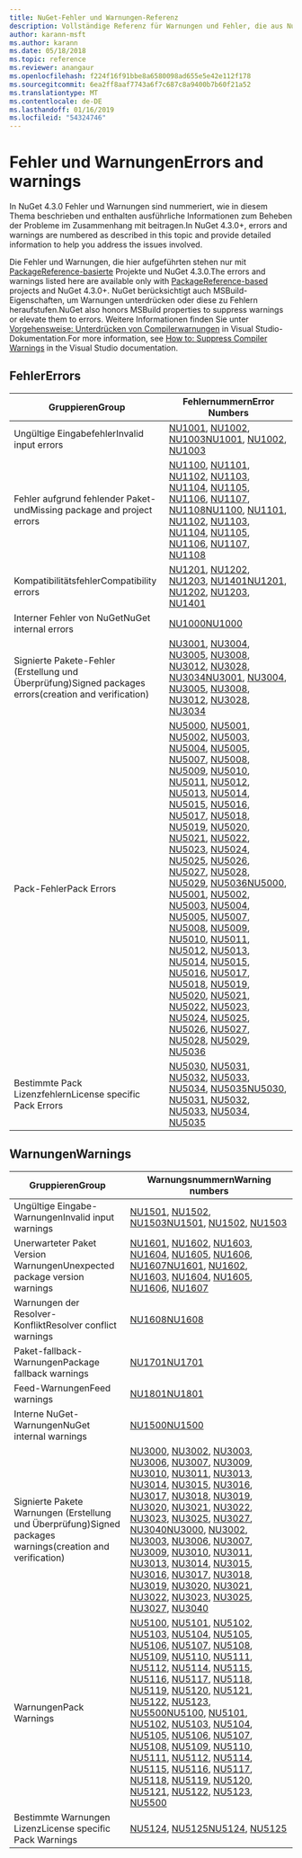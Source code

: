 ```yaml
---
title: NuGet-Fehler und Warnungen-Referenz
description: Vollständige Referenz für Warnungen und Fehler, die aus NuGet während der verschiedenen NuGet-Vorgänge ausgegeben.
author: karann-msft
ms.author: karann
ms.date: 05/18/2018
ms.topic: reference
ms.reviewer: anangaur
ms.openlocfilehash: f224f16f91bbe8a6580098ad655e5e42e112f178
ms.sourcegitcommit: 6ea2ff8aaf7743a6f7c687c8a9400b7b60f21a52
ms.translationtype: MT
ms.contentlocale: de-DE
ms.lasthandoff: 01/16/2019
ms.locfileid: "54324746"
---
```

# <a name="errors-and-warnings"></a><span data-ttu-id="f0d0c-103">Fehler und Warnungen</span><span class="sxs-lookup"><span data-stu-id="f0d0c-103">Errors and warnings</span></span>

<span data-ttu-id="f0d0c-104">In NuGet 4.3.0 Fehler und Warnungen sind nummeriert, wie in diesem Thema beschrieben und enthalten ausführliche Informationen zum Beheben der Probleme im Zusammenhang mit beitragen.</span><span class="sxs-lookup"><span data-stu-id="f0d0c-104">In NuGet 4.3.0+, errors and warnings are numbered as described in this topic and provide detailed information to help you address the issues involved.</span></span>

<span data-ttu-id="f0d0c-105">Die Fehler und Warnungen, die hier aufgeführten stehen nur mit [PackageReference-basierte](../consume-packages/package-references-in-project-files.md) Projekte und NuGet 4.3.0.</span><span class="sxs-lookup"><span data-stu-id="f0d0c-105">The errors and warnings listed here are available only with [PackageReference-based](../consume-packages/package-references-in-project-files.md) projects and NuGet 4.3.0+.</span></span> <span data-ttu-id="f0d0c-106">NuGet berücksichtigt auch MSBuild-Eigenschaften, um Warnungen unterdrücken oder diese zu Fehlern heraufstufen.</span><span class="sxs-lookup"><span data-stu-id="f0d0c-106">NuGet also honors MSBuild properties to suppress warnings or elevate them to errors.</span></span> <span data-ttu-id="f0d0c-107">Weitere Informationen finden Sie unter [Vorgehensweise: Unterdrücken von Compilerwarnungen](/visualstudio/ide/how-to-suppress-compiler-warnings) in Visual Studio-Dokumentation.</span><span class="sxs-lookup"><span data-stu-id="f0d0c-107">For more information, see [How to: Suppress Compiler Warnings](/visualstudio/ide/how-to-suppress-compiler-warnings) in the Visual Studio documentation.</span></span>

## <a name="errors"></a><span data-ttu-id="f0d0c-108">Fehler</span><span class="sxs-lookup"><span data-stu-id="f0d0c-108">Errors</span></span>

| <span data-ttu-id="f0d0c-109">Gruppieren</span><span class="sxs-lookup"><span data-stu-id="f0d0c-109">Group</span></span> | <span data-ttu-id="f0d0c-110">Fehlernummern</span><span class="sxs-lookup"><span data-stu-id="f0d0c-110">Error Numbers</span></span> |
| --- | --- |
| <span data-ttu-id="f0d0c-111">Ungültige Eingabefehler</span><span class="sxs-lookup"><span data-stu-id="f0d0c-111">Invalid input errors</span></span> | <span data-ttu-id="f0d0c-112">[NU1001](./errors-and-warnings/NU1001.md), [NU1002](./errors-and-warnings/NU1002.md), [NU1003](./errors-and-warnings/NU1003.md)</span><span class="sxs-lookup"><span data-stu-id="f0d0c-112">[NU1001](./errors-and-warnings/NU1001.md), [NU1002](./errors-and-warnings/NU1002.md), [NU1003](./errors-and-warnings/NU1003.md)</span></span> |
| <span data-ttu-id="f0d0c-113">Fehler aufgrund fehlender Paket- und</span><span class="sxs-lookup"><span data-stu-id="f0d0c-113">Missing package and project errors</span></span> | <span data-ttu-id="f0d0c-114">[NU1100](./errors-and-warnings/NU1100.md), [NU1101](./errors-and-warnings/NU1101.md), [NU1102](./errors-and-warnings/NU1102.md), [NU1103](./errors-and-warnings/NU1103.md), [NU1104](./errors-and-warnings/NU1104.md), [NU1105](./errors-and-warnings/NU1105.md), [NU1106](./errors-and-warnings/NU1106.md), [NU1107](./errors-and-warnings/NU1107.md), [NU1108](./errors-and-warnings/NU1108.md)</span><span class="sxs-lookup"><span data-stu-id="f0d0c-114">[NU1100](./errors-and-warnings/NU1100.md), [NU1101](./errors-and-warnings/NU1101.md), [NU1102](./errors-and-warnings/NU1102.md), [NU1103](./errors-and-warnings/NU1103.md), [NU1104](./errors-and-warnings/NU1104.md), [NU1105](./errors-and-warnings/NU1105.md), [NU1106](./errors-and-warnings/NU1106.md), [NU1107](./errors-and-warnings/NU1107.md), [NU1108](./errors-and-warnings/NU1108.md)</span></span> |
| <span data-ttu-id="f0d0c-115">Kompatibilitätsfehler</span><span class="sxs-lookup"><span data-stu-id="f0d0c-115">Compatibility errors</span></span> | <span data-ttu-id="f0d0c-116">[NU1201](./errors-and-warnings/NU1201.md), [NU1202](./errors-and-warnings/NU1202.md), [NU1203](./errors-and-warnings/NU1203.md), [NU1401](./errors-and-warnings/NU1401.md)</span><span class="sxs-lookup"><span data-stu-id="f0d0c-116">[NU1201](./errors-and-warnings/NU1201.md), [NU1202](./errors-and-warnings/NU1202.md), [NU1203](./errors-and-warnings/NU1203.md), [NU1401](./errors-and-warnings/NU1401.md)</span></span> |
| <span data-ttu-id="f0d0c-117">Interner Fehler von NuGet</span><span class="sxs-lookup"><span data-stu-id="f0d0c-117">NuGet internal errors</span></span> | [<span data-ttu-id="f0d0c-118">NU1000</span><span class="sxs-lookup"><span data-stu-id="f0d0c-118">NU1000</span></span>](./errors-and-warnings/NU1000.md) |
| <span data-ttu-id="f0d0c-119">Signierte Pakete-Fehler (Erstellung und Überprüfung)</span><span class="sxs-lookup"><span data-stu-id="f0d0c-119">Signed packages errors(creation and verification)</span></span> | <span data-ttu-id="f0d0c-120">[NU3001](./errors-and-warnings/NU3001.md), [NU3004](./errors-and-warnings/NU3004.md), [NU3005](./errors-and-warnings/NU3005.md), [NU3008](./errors-and-warnings/NU3008.md), [NU3012](./errors-and-warnings/NU3012.md), [NU3028](./errors-and-warnings/NU3028.md), [NU3034](./errors-and-warnings/NU3034.md)</span><span class="sxs-lookup"><span data-stu-id="f0d0c-120">[NU3001](./errors-and-warnings/NU3001.md), [NU3004](./errors-and-warnings/NU3004.md), [NU3005](./errors-and-warnings/NU3005.md), [NU3008](./errors-and-warnings/NU3008.md), [NU3012](./errors-and-warnings/NU3012.md), [NU3028](./errors-and-warnings/NU3028.md), [NU3034](./errors-and-warnings/NU3034.md)</span></span>|
| <span data-ttu-id="f0d0c-121">Pack-Fehler</span><span class="sxs-lookup"><span data-stu-id="f0d0c-121">Pack Errors</span></span> | <span data-ttu-id="f0d0c-122">[NU5000](./errors-and-warnings/NU5000.md), [NU5001](./errors-and-warnings/NU5001.md), [NU5002](./errors-and-warnings/NU5002.md), [NU5003](./errors-and-warnings/NU5003.md), [NU5004](./errors-and-warnings/NU5004.md), [NU5005](./errors-and-warnings/NU5005.md), [NU5007](./errors-and-warnings/NU5007.md), [NU5008](./errors-and-warnings/NU5008.md), [NU5009](./errors-and-warnings/NU5009.md), [NU5010](./errors-and-warnings/NU5010.md), [NU5011](./errors-and-warnings/NU5011.md), [NU5012](./errors-and-warnings/NU5012.md), [NU5013](./errors-and-warnings/NU5013.md), [NU5014](./errors-and-warnings/NU5014.md), [NU5015](./errors-and-warnings/NU5015.md), [NU5016](./errors-and-warnings/NU5016.md), [NU5017](./errors-and-warnings/NU5017.md), [ NU5018](./errors-and-warnings/NU5018.md), [NU5019](./errors-and-warnings/NU5019.md), [NU5020](./errors-and-warnings/NU5020.md), [NU5021](./errors-and-warnings/NU5021.md), [NU5022](./errors-and-warnings/NU5022.md), [NU5023](./errors-and-warnings/NU5023.md), [NU5024](./errors-and-warnings/NU5024.md), [NU5025](./errors-and-warnings/NU5025.md), [NU5026](./errors-and-warnings/NU5026.md), [NU5027](./errors-and-warnings/NU5027.md), [NU5028](./errors-and-warnings/NU5028.md), [NU5029](./errors-and-warnings/NU5029.md), [NU5036](./errors-and-warnings/NU5036.md)</span><span class="sxs-lookup"><span data-stu-id="f0d0c-122">[NU5000](./errors-and-warnings/NU5000.md), [NU5001](./errors-and-warnings/NU5001.md), [NU5002](./errors-and-warnings/NU5002.md), [NU5003](./errors-and-warnings/NU5003.md), [NU5004](./errors-and-warnings/NU5004.md), [NU5005](./errors-and-warnings/NU5005.md), [NU5007](./errors-and-warnings/NU5007.md), [NU5008](./errors-and-warnings/NU5008.md), [NU5009](./errors-and-warnings/NU5009.md), [NU5010](./errors-and-warnings/NU5010.md), [NU5011](./errors-and-warnings/NU5011.md), [NU5012](./errors-and-warnings/NU5012.md), [NU5013](./errors-and-warnings/NU5013.md), [NU5014](./errors-and-warnings/NU5014.md), [NU5015](./errors-and-warnings/NU5015.md), [NU5016](./errors-and-warnings/NU5016.md), [NU5017](./errors-and-warnings/NU5017.md), [NU5018](./errors-and-warnings/NU5018.md), [NU5019](./errors-and-warnings/NU5019.md), [NU5020](./errors-and-warnings/NU5020.md), [NU5021](./errors-and-warnings/NU5021.md), [NU5022](./errors-and-warnings/NU5022.md), [NU5023](./errors-and-warnings/NU5023.md), [NU5024](./errors-and-warnings/NU5024.md), [NU5025](./errors-and-warnings/NU5025.md), [NU5026](./errors-and-warnings/NU5026.md), [NU5027](./errors-and-warnings/NU5027.md), [NU5028](./errors-and-warnings/NU5028.md), [NU5029](./errors-and-warnings/NU5029.md), [NU5036](./errors-and-warnings/NU5036.md)</span></span>
| <span data-ttu-id="f0d0c-123">Bestimmte Pack Lizenzfehlern</span><span class="sxs-lookup"><span data-stu-id="f0d0c-123">License specific Pack Errors</span></span> | <span data-ttu-id="f0d0c-124">[NU5030](./errors-and-warnings/NU5030.md), [NU5031](./errors-and-warnings/NU5031.md), [NU5032](./errors-and-warnings/NU5032.md), [NU5033](./errors-and-warnings/NU5033.md), [NU5034](./errors-and-warnings/NU5034.md), [NU5035](./errors-and-warnings/NU5035.md)</span><span class="sxs-lookup"><span data-stu-id="f0d0c-124">[NU5030](./errors-and-warnings/NU5030.md), [NU5031](./errors-and-warnings/NU5031.md), [NU5032](./errors-and-warnings/NU5032.md), [NU5033](./errors-and-warnings/NU5033.md), [NU5034](./errors-and-warnings/NU5034.md), [NU5035](./errors-and-warnings/NU5035.md)</span></span>

## <a name="warnings"></a><span data-ttu-id="f0d0c-125">Warnungen</span><span class="sxs-lookup"><span data-stu-id="f0d0c-125">Warnings</span></span>

| <span data-ttu-id="f0d0c-126">Gruppieren</span><span class="sxs-lookup"><span data-stu-id="f0d0c-126">Group</span></span> | <span data-ttu-id="f0d0c-127">Warnungsnummern</span><span class="sxs-lookup"><span data-stu-id="f0d0c-127">Warning numbers</span></span> |
| --- | --- |
| <span data-ttu-id="f0d0c-128">Ungültige Eingabe-Warnungen</span><span class="sxs-lookup"><span data-stu-id="f0d0c-128">Invalid input warnings</span></span> | <span data-ttu-id="f0d0c-129">[NU1501](./errors-and-warnings/NU1501.md), [NU1502](./errors-and-warnings/NU1502.md), [NU1503](./errors-and-warnings/NU1503.md)</span><span class="sxs-lookup"><span data-stu-id="f0d0c-129">[NU1501](./errors-and-warnings/NU1501.md), [NU1502](./errors-and-warnings/NU1502.md), [NU1503](./errors-and-warnings/NU1503.md)</span></span> |
| <span data-ttu-id="f0d0c-130">Unerwarteter Paket Version Warnungen</span><span class="sxs-lookup"><span data-stu-id="f0d0c-130">Unexpected package version warnings</span></span> | <span data-ttu-id="f0d0c-131">[NU1601](./errors-and-warnings/NU1601.md), [NU1602](./errors-and-warnings/NU1602.md), [NU1603](./errors-and-warnings/NU1603.md), [NU1604](./errors-and-warnings/NU1604.md), [NU1605](./errors-and-warnings/NU1605.md), [NU1606](./errors-and-warnings/NU1108.md), [NU1607](./errors-and-warnings/NU1107.md)</span><span class="sxs-lookup"><span data-stu-id="f0d0c-131">[NU1601](./errors-and-warnings/NU1601.md), [NU1602](./errors-and-warnings/NU1602.md), [NU1603](./errors-and-warnings/NU1603.md), [NU1604](./errors-and-warnings/NU1604.md), [NU1605](./errors-and-warnings/NU1605.md), [NU1606](./errors-and-warnings/NU1108.md), [NU1607](./errors-and-warnings/NU1107.md)</span></span> |
| <span data-ttu-id="f0d0c-132">Warnungen der Resolver-Konflikt</span><span class="sxs-lookup"><span data-stu-id="f0d0c-132">Resolver conflict warnings</span></span> | [<span data-ttu-id="f0d0c-133">NU1608</span><span class="sxs-lookup"><span data-stu-id="f0d0c-133">NU1608</span></span>](./errors-and-warnings/NU1608.md) |
| <span data-ttu-id="f0d0c-134">Paket-fallback-Warnungen</span><span class="sxs-lookup"><span data-stu-id="f0d0c-134">Package fallback warnings</span></span> | [<span data-ttu-id="f0d0c-135">NU1701</span><span class="sxs-lookup"><span data-stu-id="f0d0c-135">NU1701</span></span>](./errors-and-warnings/NU1701.md) |
| <span data-ttu-id="f0d0c-136">Feed-Warnungen</span><span class="sxs-lookup"><span data-stu-id="f0d0c-136">Feed warnings</span></span> | [<span data-ttu-id="f0d0c-137">NU1801</span><span class="sxs-lookup"><span data-stu-id="f0d0c-137">NU1801</span></span>](./errors-and-warnings/NU1801.md) |
| <span data-ttu-id="f0d0c-138">Interne NuGet-Warnungen</span><span class="sxs-lookup"><span data-stu-id="f0d0c-138">NuGet internal warnings</span></span> | [<span data-ttu-id="f0d0c-139">NU1500</span><span class="sxs-lookup"><span data-stu-id="f0d0c-139">NU1500</span></span>](./errors-and-warnings/NU1500.md) |
| <span data-ttu-id="f0d0c-140">Signierte Pakete Warnungen (Erstellung und Überprüfung)</span><span class="sxs-lookup"><span data-stu-id="f0d0c-140">Signed packages warnings(creation and verification)</span></span> | <span data-ttu-id="f0d0c-141">[NU3000](./errors-and-warnings/NU3000.md), [NU3002](./errors-and-warnings/NU3002.md), [NU3003](./errors-and-warnings/NU3003.md), [NU3006](./errors-and-warnings/NU3006.md), [NU3007](./errors-and-warnings/NU3007.md), [NU3009](./errors-and-warnings/NU3009.md), [NU3010](./errors-and-warnings/NU3010.md), [NU3011](./errors-and-warnings/NU3011.md), [NU3013](./errors-and-warnings/NU3013.md), [NU3014](./errors-and-warnings/NU3014.md), [NU3015](./errors-and-warnings/NU3015.md), [NU3016](./errors-and-warnings/NU3016.md), [NU3017](./errors-and-warnings/NU3017.md), [NU3018](./errors-and-warnings/NU3018.md), [NU3019](./errors-and-warnings/NU3019.md), [NU3020](./errors-and-warnings/NU3020.md), [NU3021](./errors-and-warnings/NU3021.md), [ NU3022](./errors-and-warnings/NU3022.md), [NU3023](./errors-and-warnings/NU3023.md), [NU3025](./errors-and-warnings/NU3025.md), [NU3027](./errors-and-warnings/NU3027.md), [NU3040](./errors-and-warnings/NU3040.md)</span><span class="sxs-lookup"><span data-stu-id="f0d0c-141">[NU3000](./errors-and-warnings/NU3000.md), [NU3002](./errors-and-warnings/NU3002.md), [NU3003](./errors-and-warnings/NU3003.md), [NU3006](./errors-and-warnings/NU3006.md), [NU3007](./errors-and-warnings/NU3007.md), [NU3009](./errors-and-warnings/NU3009.md), [NU3010](./errors-and-warnings/NU3010.md), [NU3011](./errors-and-warnings/NU3011.md), [NU3013](./errors-and-warnings/NU3013.md), [NU3014](./errors-and-warnings/NU3014.md), [NU3015](./errors-and-warnings/NU3015.md), [NU3016](./errors-and-warnings/NU3016.md), [NU3017](./errors-and-warnings/NU3017.md), [NU3018](./errors-and-warnings/NU3018.md), [NU3019](./errors-and-warnings/NU3019.md), [NU3020](./errors-and-warnings/NU3020.md), [NU3021](./errors-and-warnings/NU3021.md), [NU3022](./errors-and-warnings/NU3022.md), [NU3023](./errors-and-warnings/NU3023.md), [NU3025](./errors-and-warnings/NU3025.md), [NU3027](./errors-and-warnings/NU3027.md), [NU3040](./errors-and-warnings/NU3040.md)</span></span> |
| <span data-ttu-id="f0d0c-142">Warnungen</span><span class="sxs-lookup"><span data-stu-id="f0d0c-142">Pack Warnings</span></span> | <span data-ttu-id="f0d0c-143">[NU5100](./errors-and-warnings/NU5100.md), [NU5101](./errors-and-warnings/NU5101.md), [NU5102](./errors-and-warnings/NU5102.md), [NU5103](./errors-and-warnings/NU5103.md), [NU5104](./errors-and-warnings/NU5104.md), [NU5105](./errors-and-warnings/NU5105.md), [NU5106](./errors-and-warnings/NU5106.md), [NU5107](./errors-and-warnings/NU5107.md), [NU5108](./errors-and-warnings/NU5108.md), [NU5109](./errors-and-warnings/NU5109.md), [NU5110](./errors-and-warnings/NU5110.md), [NU5111](./errors-and-warnings/NU5111.md), [NU5112](./errors-and-warnings/NU5112.md), [NU5114](./errors-and-warnings/NU5114.md), [NU5115](./errors-and-warnings/NU5115.md), [NU5116](./errors-and-warnings/NU5116.md), [NU5117](./errors-and-warnings/NU5117.md), [ NU5118](./errors-and-warnings/NU5118.md), [NU5119](./errors-and-warnings/NU5119.md), [NU5120](./errors-and-warnings/NU5120.md), [NU5121](./errors-and-warnings/NU5121.md), [NU5122](./errors-and-warnings/NU5122.md), [NU5123](./errors-and-warnings/NU5123.md), [NU5500](./errors-and-warnings/NU5500.md)</span><span class="sxs-lookup"><span data-stu-id="f0d0c-143">[NU5100](./errors-and-warnings/NU5100.md), [NU5101](./errors-and-warnings/NU5101.md), [NU5102](./errors-and-warnings/NU5102.md), [NU5103](./errors-and-warnings/NU5103.md), [NU5104](./errors-and-warnings/NU5104.md), [NU5105](./errors-and-warnings/NU5105.md), [NU5106](./errors-and-warnings/NU5106.md), [NU5107](./errors-and-warnings/NU5107.md), [NU5108](./errors-and-warnings/NU5108.md), [NU5109](./errors-and-warnings/NU5109.md), [NU5110](./errors-and-warnings/NU5110.md), [NU5111](./errors-and-warnings/NU5111.md), [NU5112](./errors-and-warnings/NU5112.md), [NU5114](./errors-and-warnings/NU5114.md), [NU5115](./errors-and-warnings/NU5115.md), [NU5116](./errors-and-warnings/NU5116.md), [NU5117](./errors-and-warnings/NU5117.md), [NU5118](./errors-and-warnings/NU5118.md), [NU5119](./errors-and-warnings/NU5119.md), [NU5120](./errors-and-warnings/NU5120.md), [NU5121](./errors-and-warnings/NU5121.md), [NU5122](./errors-and-warnings/NU5122.md), [NU5123](./errors-and-warnings/NU5123.md), [NU5500](./errors-and-warnings/NU5500.md)</span></span>
| <span data-ttu-id="f0d0c-144">Bestimmte Warnungen Lizenz</span><span class="sxs-lookup"><span data-stu-id="f0d0c-144">License specific Pack Warnings</span></span> | <span data-ttu-id="f0d0c-145">[NU5124](./errors-and-warnings/NU5124.md), [NU5125](./errors-and-warnings/NU5125.md)</span><span class="sxs-lookup"><span data-stu-id="f0d0c-145">[NU5124](./errors-and-warnings/NU5124.md), [NU5125](./errors-and-warnings/NU5125.md)</span></span>